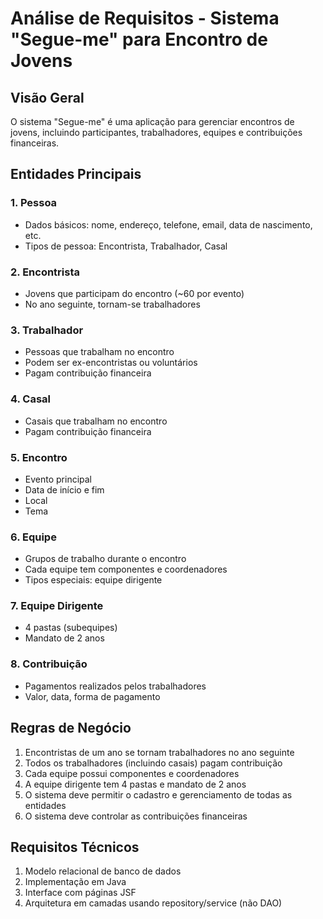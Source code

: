 # Análise de Requisitos - Sistema "Segue-me" para Encontro de Jovens

## Visão Geral
O sistema "Segue-me" é uma aplicação para gerenciar encontros de jovens, incluindo participantes, trabalhadores, equipes e contribuições financeiras.

## Entidades Principais

### 1. Pessoa
- Dados básicos: nome, endereço, telefone, email, data de nascimento, etc.
- Tipos de pessoa: Encontrista, Trabalhador, Casal

### 2. Encontrista
- Jovens que participam do encontro (~60 por evento)
- No ano seguinte, tornam-se trabalhadores

### 3. Trabalhador
- Pessoas que trabalham no encontro
- Podem ser ex-encontristas ou voluntários
- Pagam contribuição financeira

### 4. Casal
- Casais que trabalham no encontro
- Pagam contribuição financeira

### 5. Encontro
- Evento principal
- Data de início e fim
- Local
- Tema

### 6. Equipe
- Grupos de trabalho durante o encontro
- Cada equipe tem componentes e coordenadores
- Tipos especiais: equipe dirigente

### 7. Equipe Dirigente
- 4 pastas (subequipes)
- Mandato de 2 anos

### 8. Contribuição
- Pagamentos realizados pelos trabalhadores
- Valor, data, forma de pagamento

## Regras de Negócio

1. Encontristas de um ano se tornam trabalhadores no ano seguinte
2. Todos os trabalhadores (incluindo casais) pagam contribuição
3. Cada equipe possui componentes e coordenadores
4. A equipe dirigente tem 4 pastas e mandato de 2 anos
5. O sistema deve permitir o cadastro e gerenciamento de todas as entidades
6. O sistema deve controlar as contribuições financeiras

## Requisitos Técnicos

1. Modelo relacional de banco de dados
2. Implementação em Java
3. Interface com páginas JSF
4. Arquitetura em camadas usando repository/service (não DAO)
